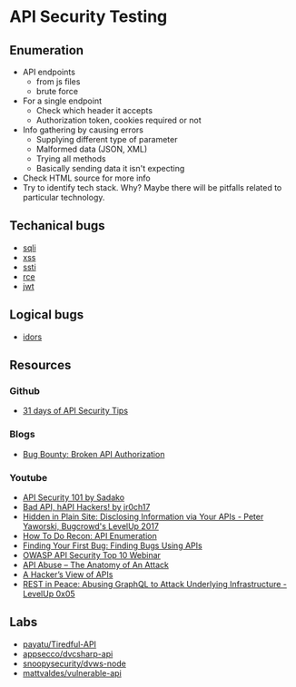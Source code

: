 # API Security Testing

## Enumeration
- API endpoints
  - from js files
  - brute force
- For a single endpoint
  - Check which header it accepts
  - Authorization token, cookies required or not
- Info gathering by causing errors
  - Supplying different type of parameter
  - Malformed data (JSON, XML)
  - Trying all methods
  - Basically sending data it isn't expecting
- Check HTML source for more info
- Try to identify tech stack. Why? Maybe there will be pitfalls related to particular technology.
 
## Techanical bugs
- [sqli](/blog/sqli)
- [xss](/blog/xss)
- [ssti](/blog/ssti)
- [rce](/blog/rce)
- [jwt](/blog/jwt)

## Logical bugs
- [idors](/blog/idor)


## Resources
### Github
- [31 days of API Security Tips](https://github.com/smodnix/31-days-of-API-Security-Tips)
### Blogs
- [Bug Bounty: Broken API Authorization](https://medium.com/bugbountywriteup/bug-bounty-broken-api-authorization-d30c940ccb42)
### Youtube
- [API Security 101 by Sadako](https://www.youtube.com/watch?v=ijalD2NkRFg)
- [Bad API, hAPI Hackers! by jr0ch17](https://www.youtube.com/watch?v=UT7-ZVawdzA)
- [Hidden in Plain Site: Disclosing Information via Your APIs - Peter Yaworski, Bugcrowd's LevelUp 2017](https://www.youtube.com/watch?v=jBi3a-dXsM8)
- [How To Do Recon: API Enumeration](https://www.youtube.com/watch?v=fvcKwUS4PTE)
- [Finding Your First Bug: Finding Bugs Using APIs](https://www.youtube.com/watch?v=yCUQBc2rY9Y)
- [OWASP API Security Top 10 Webinar](https://www.youtube.com/watch?v=zTkv_9ChVPY)
- [API Abuse – The Anatomy of An Attack](https://www.youtube.com/watch?v=RSBhj60PsUU)
- [A Hacker’s View of APIs](https://www.youtube.com/watch?v=pcfr63kN6BQ)
- [REST in Peace: Abusing GraphQL to Attack Underlying Infrastructure - LevelUp 0x05](https://www.youtube.com/watch?v=NPDp7GHmMa0)
## Labs
- [payatu/Tiredful-API](https://github.com/payatu/Tiredful-API/)
- [appsecco/dvcsharp-api](https://github.com/appsecco/dvcsharp-api)
- [snoopysecurity/dvws-node](https://github.com/snoopysecurity/dvws-node)
- [mattvaldes/vulnerable-api](https://github.com/mattvaldes/vulnerable-api)
